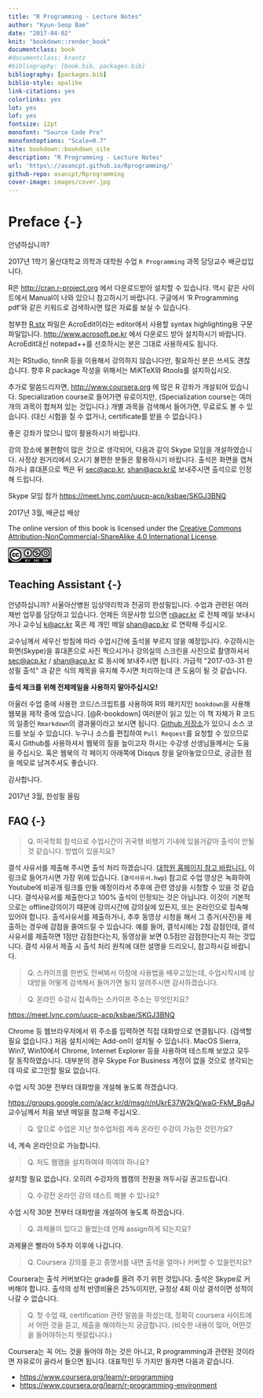 ```yaml
--- 
title: "R Programming - Lecture Notes"
author: "Kyun-Seop Bae"
date: "2017-04-02"
knit: "bookdown::render_book"
documentclass: book
#documentclass: krantz
#bibliography: [book.bib, packages.bib]
bibliography: [packages.bib]
biblio-style: apalike
link-citations: yes
colorlinks: yes
lot: yes
lof: yes
fontsize: 12pt
monofont: "Source Code Pro"
monofontoptions: "Scale=0.7"
site: bookdown::bookdown_site
description: "R Programming - Lecture Notes"
url: 'https\://asancpt.github.io/Rprogramming/'
github-repo: asancpt/Rprogramming
cover-image: images/cover.jpg
---
```




# Preface {-}

안녕하십니까? 

2017년 1학기 울산대학교 의학과 대학원 수업 `R Programming` 과목 담당교수 배균섭입니다. 

R은 <http://cran.r-project.org> 에서 다운로드받아 설치할 수 있습니다. 
역시 같은 사이트에서 Manual이 나와 있으니 참고하시기 바랍니다. 
구글에서 ‘R Programming pdf’와 같은 키워드로 검색하시면 많은 자료를 보실 수 있습니다.

첨부한 [R.stx](https://groups.google.com/a/acr.kr/group/r/attach/409db97bf453a/R.stx?part=0.1&authuser=0) 파일은 AcroEdit이라는 editor에서 사용할 syntax highlighting용 구문 파일입니다. 
<http://www.acrosoft.pe.kr> 에서 다운로드 받아 설치하시기 바랍니다.
AcroEdit대신 notepad++를 선호하시는 분은 그대로 사용하셔도 됩니다.

저는 RStudio, tinnR 등을 이용해서 강의하지 않습니다만, 필요하신 분은 쓰셔도 괜찮습니다. 
향후 R package 작성을 위해서는 MiKTeX와 Rtools를 설치하십시오.

추가로 말씀드리자면, <http://www.coursera.org> 에 많은 R 강좌가 개설되어 있습니다. 
Specialization course로 들어가면 유로이지만, 
(Specialization course는 여러 개의 과목이 합쳐져 있는 것입니다.) 
개별 과목을 검색해서 들어가면, 무료로도 볼 수 있습니다. 
(대신 시험을 칠 수 없거나, certificate를 받을 수 없습니다.)

좋은 강좌가 많으니 많이 활용하시기 바립니다.

강의 장소에 불편함이 많은 것으로 생각되어, 다음과 같이 Skype 모임을 개설하였습니다. 
사정상 원거리에서 오시기 불편한 분들은 활용하시기 바랍니다. 
출석은 화면을 캡쳐하거나 휴대폰으로 찍은 뒤 sec@acp.kr, shan@acp.kr로 보내주시면 출석으로 인정해 드립니다.

Skype 모임 참가 <https://meet.lync.com/uucp-acp/ksbae/SKGJ3BNQ>

2017년 3월, 배균섭 배상



The online version of this book is licensed under the [Creative Commons Attribution-NonCommercial-ShareAlike 4.0 International License](http://creativecommons.org/licenses/by-nc-sa/4.0/). 

![Creative Commons License](images/by-nc-sa.png)  

## Teaching Assistant {-}

안녕하십니까? 서울아산병원 임상약리학과 전공의 한성필입니다. 
수업과 관련된 여러 제반 업무를 담당하고 있습니다. 
언제든 의문사항 있으면 <r@acr.kr> 로 전체 메일 보내시거나 교수님 <k@acr.kr> 혹은 제 개인 메일 <shan@acp.kr> 로 연락해 주십시오.

교수님께서 세우신 방침에 따라 수업시간에 출석을 부르지 않을 예정입니다. 
수강하시는 화면(Skype)을 휴대폰으로 사진 찍으시거나 강의실의 스크린을 사진으로 촬영하셔서 <sec@acp.kr> / <shan@acp.kr> 로 동시에 보내주시면 됩니다. 
가급적 "2017-03-31 한성필 출석" 과 같은 식의 제목을 유지해 주시면 처리하는데 큰 도움이 될 것 같습니다.

**출석 체크를 위해 전체메일을 사용하지 말아주십시오!**

아울러 수업 중에 사용한 코드/스크립트를 사용하여 R의 패키지인 `bookdown`을 사용해 웹북을 제작 중에 있습니다. [@R-bookdown]
여러분이 읽고 있는 이 책 자체가 R 코드의 일종인 `Rmarkdown`의 결과물이라고 보시면 됩니다. 
[Github 저장소](https://github.com/asancpt/Rprogramming)가 있으니 소스 코드를 보실 수 있습니다. 
누구나 소스를 편집하여 `Pull Request`를 요청할 수 있으므로 혹시 Github를 사용하셔서 웹북의 질을 높이고자 하시는 수강생 선생님들께서는 도움을 주십시오.
혹은 웹북의 각 페이지 아래쪽에 Disqus 창을 달아놓았으므로, 궁금한 점을 메모로 남겨주셔도 좋습니다. 

감사합니다.

2017년 3월, 한성필 올림



## FAQ {-}





> Q. 미국학회 참석으로 수업시간이 귀국행 비행기 기내에 있을거같아 출석이 안될것 같습니다. 방법이 있을지요?

결석 사유서를 제출해 주시면 출석 처리 하겠습니다. [대학원 홈페이지 참고 바랍니다.](http://www.medulsan.ac.kr/graduate/?mid=72&curpage=files)  이 링크로 들어가시면 가장 위에 있습니다. (`결석사유서.hwp`) 
참고로 수업 영상은 녹화하여 Youtube에 비공개 링크를 만들 예정이라서 추후에 관련 영상을 시청할 수 있을 것 같습니다.
결석사유서를 제출한다고 100% 출석이 인정되는 것은 아닙니다. 
이것이 기본적으로는 offline강의이기 때문에 강의시간에 강의실에 있든지, 또는 온라인으로 접속해 있어야 합니다. 
출석사유서를 제출하거나, 추후 동영상 시청을 해서 그 증거(사진)을 제출하는 경우에 감점을 줄여드릴 수 있습니다. 예를 들어, 결석시에는 2점 감점인데, 결석사유서를 제출하면 1점만 감점한다는지, 동영상을 보면 0.5점만 감점한다는지 하는 것입니다. 
결석 사유서 제출 시 출석 처리 원칙에 대한 설명을 드리오니, 참고하시길 바랍니다.

> Q. 스카이프를 한번도 안써봐서 이참에 사용법을 배우고있는데, 수업시작시에 상대방을 어떻게 검색해서 들어가면 될지 알려주시면 감사하겠습니다.

> Q. 온라인 수강시 접속하는  스카이프 주소는 무엇인지요?

<https://meet.lync.com/uucp-acp/ksbae/SKGJ3BNQ>

Chrome 등 웹브라우저에서 위 주소를 입력하면 직접 대화방으로 연결됩니다. (검색할 필요 없습니다.) 처음 설치시에는 Add-on이 설치될 수 있습니다. MacOS Sierra, Win7, Win10에서 Chrome, Internet Explorer 등을 사용하여 테스트해 보았고 모두 잘 동작하였습니다. 대부분의 경우 Skype For Business 계정이 없을 것으로 생각되는데  따로 로그인할 필요 없습니다.

수업 시작 30분 전부터 대화방을 개설해 놓도록 하겠습니다.

<https://groups.google.com/a/acr.kr/d/msg/r/nUkrE37W2kQ/waG-FkM_BgAJ> 교수님께서 처음 보낸 메일을 참고해 주십시오.

> Q. 앞으로 수업은 지난 첫수업처럼 계속 온라인 수강이 가능한 것인가요?

네, 계속 온라인으로 가능합니다. 

> Q. 저도 웹캠을 설치하여야 하여야 하나요?

설치할 필요 없습니다. 오히려 수강자의 웹캠의 전원을 꺼두시길 권고드립니다.

> Q. 수강전 온라인 강의 테스트 해볼 수 있나요?

수업 시작 30분 전부터 대화방을 개설하여 놓도록 하겠습니다.

> Q. 과제물이 있다고 들었는데 언제 assign하게 되는지요?

과제물은 빨라야 5주차 이후에 나갑니다.

> Q. Coursera 강의를 듣고 증명서를 내면 출석을 얼마나 커버할 수 있을런지요?

Coursera는 출석 커버보다는 grade를 올려 주기 위한 것입니다. 출석은 Skype로 커버해야 합니다. 출석의 성적 반영비율은 25%이지만, 규정상 4회 이상 결석이면 성적이 나갈 수 없습니다.

> Q. 첫 수업 때, certification 관련 말씀을 하셨는데, 정확히 coursera 사이트에서 어떤 것을 듣고, 제출을 해야하는지 궁금합니다.
(비슷한 내용이 많아, 어떤것을 들어야하는지 헷갈립니다.)

Coursera는 꼭 어느 것을 들어야 하는 것은 아니고, R programming과 관련된 것이라면 자유로이 골라서 들으면 됩니다. 대표적인 두 가지만 들자면 다음과 같습니다.
 
- <https://www.coursera.org/learn/r-programming>
- <https://www.coursera.org/learn/r-programming-environment>
 
